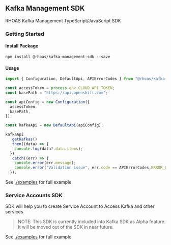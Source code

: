 ## Kafka Management SDK

RHOAS Kafka Management TypeScript/JavaScript SDK

### Getting Started

#### Install Package

```
npm install @rhoas/kafka-management-sdk --save
```

#### Usage

```ts
import { Configuration, DefaultApi, APIErrorCodes } from "@rhoas/kafka-management-sdk";

const accessToken = process.env.CLOUD_API_TOKEN;
const basePath = "https://api.openshift.com";

const apiConfig = new Configuration({
  accessToken,
  basePath,
});

const kafkaApi = new DefaultApi(apiConfig);

kafkaApi
  .getKafkas()
  .then((data) => {
    console.log(data?.data.items);
  })
  .catch((err) => {
    console.error(err.message);
    console.error("Validation issue", err.code == APIErrorCodes.ERROR_8)
  });
```

See [./examples](https://github.com/redhat-developer/app-services-sdk-js/tree/main/examples) for full example

### Service Accounts SDK

SDK will help you to create Service Account to Access Kafka and other services

> NOTE: This SDK is currently included into Kafka SDK as Alpha feature. It will be moved out of the SDK in near future.

See [./examples](https://github.com/redhat-developer/app-services-sdk-js/tree/main/examples/src/serviceAccount.ts) for full example